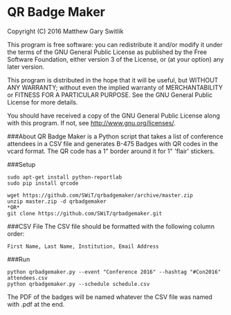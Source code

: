 QR Badge Maker
===============
Copyright (C) 2016 Matthew Gary Switlik

This program is free software: you can redistribute it and/or modify
it under the terms of the GNU General Public License as published by
the Free Software Foundation, either version 3 of the License, or
(at your option) any later version.

This program is distributed in the hope that it will be useful,
but WITHOUT ANY WARRANTY; without even the implied warranty of
MERCHANTABILITY or FITNESS FOR A PARTICULAR PURPOSE.  See the
GNU General Public License for more details.

You should have received a copy of the GNU General Public License
along with this program.  If not, see <http://www.gnu.org/licenses/>.

###About
QR Badge Maker is a Python script that takes a list of conference attendees in a CSV file and generates B-475 Badges with QR codes in the vcard format. The QR code has a 1" border around it for 1" 'flair' stickers.

###Setup
```
sudo apt-get install python-reportlab
sudo pip install qrcode

wget https://github.com/SWiT/qrbadgemaker/archive/master.zip
unzip master.zip -d qrbadgemaker
*OR*
git clone https://github.com/SWiT/qrbadgemaker.git
```

###CSV File
The CSV file should be formatted with the following column order:
```
First Name, Last Name, Institution, Email Address
```

###Run
```
python qrbadgemaker.py --event "Conference 2016" --hashtag "#Con2016" attendees.csv
python qrbadgemaker.py --schedule schedule.csv
```
The PDF of the badges will be named whatever the CSV file was named with .pdf at the end.
